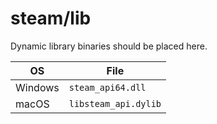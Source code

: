 # steam/lib
Dynamic library binaries should be placed here.

| OS | File |
| --- | --- |
| Windows | `steam_api64.dll` |
| macOS | `libsteam_api.dylib` |